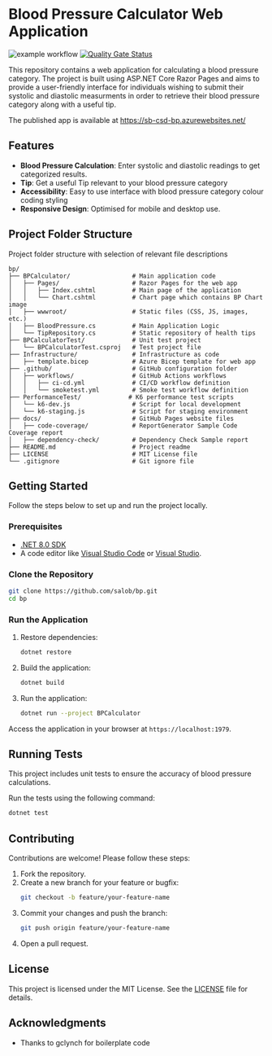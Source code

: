 # Blood Pressure Calculator Web Application

![example workflow](https://github.com/salob/bp/actions/workflows/cicd.yml/badge.svg)
[![Quality Gate Status](https://sonarcloud.io/api/project_badges/measure?project=salob_bp&metric=alert_status)](https://sonarcloud.io/summary/new_code?id=salob_bp)

This repository contains a web application for calculating a blood pressure category. The project is built using ASP.NET Core Razor Pages and aims to provide a user-friendly interface for individuals wishing to submit their systolic and diastolic measurments in order to retrieve their blood pressure category along with a useful tip.

The published app is available at https://sb-csd-bp.azurewebsites.net/

## Features

- **Blood Pressure Calculation**: Enter systolic and diastolic readings to get categorized results.
- **Tip**: Get a useful Tip relevant to your blood pressure category
- **Accessibility**: Easy to use interface with blood pressure category colour coding styling
- **Responsive Design**: Optimised for mobile and desktop use.

## Project Folder Structure

Project folder structure with selection of relevant file descriptions

```
bp/
├── BPCalculator/                 # Main application code
│   ├── Pages/                    # Razor Pages for the web app
│   │   ├── Index.cshtml          # Main page of the application
│   │   └── Chart.cshtml          # Chart page which contains BP Chart image
│   ├── wwwroot/                  # Static files (CSS, JS, images, etc.)
│   ├── BloodPressure.cs          # Main Application Logic
│   └── TipRepository.cs          # Static repository of health tips
├── BPCalculatorTest/             # Unit test project
│   └── BPCalculatorTest.csproj   # Test project file
├── Infrastructure/               # Infrastructure as code
│   ├── template.bicep            # Azure Bicep template for web app
├── .github/                      # GitHub configuration folder
│   ├── workflows/                # GitHub Actions workflows
│   │   ├── ci-cd.yml             # CI/CD workflow definition
│   │   └── smoketest.yml         # Smoke test workflow definition
├── PerformanceTest/             # K6 performance test scripts
│   └── k6-dev.js                 # Script for local development
│   └── k6-staging.js             # Script for staging environment
├── docs/                         # GitHub Pages website files
│   ├── code-coverage/            # ReportGenerator Sample Code Coverage report
│   ├── dependency-check/         # Dependency Check Sample report
├── README.md                     # Project readme
├── LICENSE                       # MIT License file
└── .gitignore                    # Git ignore file
```

## Getting Started

Follow the steps below to set up and run the project locally.

### Prerequisites

- [.NET 8.0 SDK](https://dotnet.microsoft.com/download/dotnet/8.0)
- A code editor like [Visual Studio Code](https://code.visualstudio.com/) or [Visual Studio](https://visualstudio.microsoft.com/).

### Clone the Repository

```bash
git clone https://github.com/salob/bp.git
cd bp
```

### Run the Application

1. Restore dependencies:
   ```bash
   dotnet restore
   ```

2. Build the application:
   ```bash
   dotnet build
   ```

3. Run the application:
   ```bash
   dotnet run --project BPCalculator
   ```

Access the application in your browser at `https://localhost:1979`.

## Running Tests

This project includes unit tests to ensure the accuracy of blood pressure calculations.

Run the tests using the following command:

```bash
dotnet test
```

## Contributing

Contributions are welcome! Please follow these steps:

1. Fork the repository.
2. Create a new branch for your feature or bugfix:
   ```bash
   git checkout -b feature/your-feature-name
   ```
3. Commit your changes and push the branch:
   ```bash
   git push origin feature/your-feature-name
   ```
4. Open a pull request.

## License

This project is licensed under the MIT License. See the [LICENSE](LICENSE) file for details.

## Acknowledgments

- Thanks to gclynch for boilerplate code

